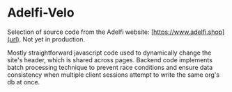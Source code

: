 # Adelfi-Velo
Selection of source code from the Adelfi website: [https://www.adelfi.shop](url). Not yet in production.

Mostly straightforward javascript code used to dynamically change the site's header, which is shared across pages. Backend code implements batch processing technique to prevent race conditions and ensure data consistency when multiple client sessions attempt to write the same org's db at once.
